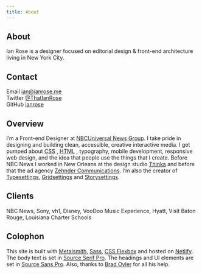 ```yaml
---
title: About
---
```

<article>
  <h1 class="heading heading--page">About</h1>
  <p class="dek--intro">Ian Rose is a designer focused on editorial design &amp; front-end architecture living in New York City.</p>
  <div class="row">
    <h2 class="section--heading">Contact</h2>
    <p class="section--body">
      Email <a href="mailto:ian@ianrose.me">ian@ianrose.me</a><br>
      Twitter <a href="http://twitter.com/thatianrose">@ThatIanRose</a><br>
      GitHub <a href="http://github.com/ianrose">ianrose</a>
    </p>
  </div>
  <div class="row">
    <h2 class="section--heading">Overview</h2>
    <p class="section--body">I’m a Front-end Designer at <a href="http://www.nbcuniversal.com/business/nbc-news" title="NBCUniversal News Group" target="_blank" rel="external">NBCUniversal News Group</a>. I take pride in designing and building clean, accessible, creative interactive media. I get pumped about <abbr title="Cascading Style Sheets">CSS</abbr> , <abbr title="Hyper Text Markup Language">HTML</abbr> , typography, mobile development, responsive web design, and the idea that people use the things that I create. Before NBC News I worked in New Orleans at the design studio <a href="http://thinkabig.com/" title="Thinka" target="_blank" rel="external">Thinka</a> and before that the ad agency <a href="http://z-comm.com/" title="z-comm.com" target="_blank" rel="external">Zehnder Communications</a>. I’m also the creator of <a href="http://typesettings.io/" title="typesettings.io" target="_blank" rel="external">Typesettings</a>, <a href="https://github.com/ianrose/gridsettings" title="GitHub" target="_blank" rel="external">Gridsettings</a> and <a href="https://github.com/ianrose/storysettings" title="GitHub" target="_blank" rel="external">Storysettings</a>.</p>
  </div>
  <div class="row">
    <h2 class="section--heading">Clients</h2>
    <p class="section--body">NBC News, Sony, vh1, Disney, VooDoo Music Experience, Hyatt, Visit Baton Rouge, Louisiana Charter Schools</p>
  </div>
  <div class="row">
    <h2 class="section--heading">Colophon</h2>
    <p class="section--body">This site is built with <a href="http://www.metalsmith.io/" title="metalsmith.io" target="_blank" rel="external">Metalsmith</a>, <a href="http://sass-lang.com/" title="Sass-lang.com" target="_blank" rel="external">Sass</a>, <a href="https://developer.mozilla.org/en-US/docs/Web/Guide/CSS/Flexible_boxes" title="MDN" target="_blank" rel="external">CSS Flexbox</a> and hosted on <a href="https://www.netlify.com/" title="Host" target="_blank" rel="external">Netlify</a>. The body text is set in <a href="https://www.google.com/fonts/specimen/Source+Serif+Pro" title="google.com/fonts" target="_blank" rel="external">Source Serif Pro</a>. The headings and UI elements are set in <a href="https://www.google.com/fonts/specimen/Source+Sans+Pro" title="google.com/fonts" target="_blank" rel="external">Source Sans Pro</a>. Also, thanks to <a href="http://bradoyler.com" title="bradoyler.com" target="_blank" rel="external">Brad Oyler</a> for all his help.</p>
  </div>
</article>